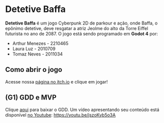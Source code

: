 # Detetive Baffa
**Detetive Baffa** é um jogo Cyberpunk 2D de parkour e ação, onde Baffa, o epônimo detetive, deve resgatar a atriz Jeolme do alto da Torre Eiffel futurista no ano de 2087. O jogo está sendo programado em **Godot 4** por:

- Arthur Menezes - 2210465
- Laura Luz - 2010709
- Tomaz Neves - 2011034

## Como abrir o jogo
Acesse nossa [página no itch.io](https://pombozap.itch.io/baffa) e clique em jogar!

## (G1) GDD e MVP
Clique [aqui](https://drive.google.com/file/d/1_kQLe5JD19r81Y78RU0lGdd1vqKkLUGD/view?usp=sharing) para baixar o GDD. Um vídeo apresentando seu conteúdo está disponível [no Youtube](https://youtu.be/jszoKyb5o3A): https://youtu.be/jszoKyb5o3A